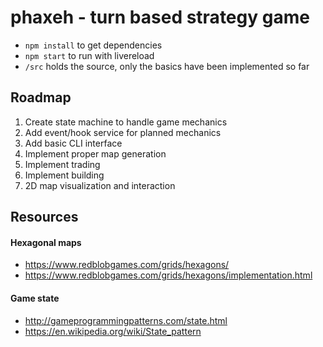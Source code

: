 # phaxeh - turn based strategy game

* `npm install` to get dependencies
* `npm start` to run with livereload
* `/src` holds the source, only the basics have been implemented so far

## Roadmap

1. Create state machine to handle game mechanics
2. Add event/hook service for planned mechanics
3. Add basic CLI interface
4. Implement proper map generation
5. Implement trading
6. Implement building
7. 2D map visualization and interaction

## Resources

#### Hexagonal maps

* https://www.redblobgames.com/grids/hexagons/
* https://www.redblobgames.com/grids/hexagons/implementation.html

#### Game state 

* http://gameprogrammingpatterns.com/state.html
* https://en.wikipedia.org/wiki/State_pattern